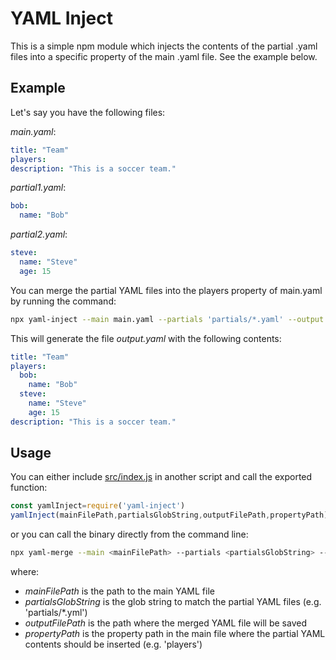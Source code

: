 # YAML Inject

This is a simple npm module which injects the contents of the partial .yaml files into a specific property of the main .yaml file. See the example below.

## Example
Let's say you have the following files:

*main.yaml*:
```yaml
title: "Team"
players:
description: "This is a soccer team."
```
*partial1.yaml*:
```yaml
bob:
  name: "Bob"
```
*partial2.yaml*:
```yaml
steve:
  name: "Steve"
  age: 15
```
You can merge the partial YAML files into the players property of main.yaml by running the command:

```bash
npx yaml-inject --main main.yaml --partials 'partials/*.yaml' --output output.yaml --property players
```
This will generate the file *output.yaml* with the following contents:
```yaml
title: "Team"
players:
  bob:
    name: "Bob"
  steve:
    name: "Steve"
    age: 15
description: "This is a soccer team."
```

## Usage
You can either include [src/index.js](src/index.js) in another script and call the exported function:
```javascript
const yamlInject=require('yaml-inject')
yamlInject(mainFilePath,partialsGlobString,outputFilePath,propertyPath)
```
or you can call the binary directly from the command line:

```bash
npx yaml-merge --main <mainFilePath> --partials <partialsGlobString> --output <outputFilePath> --property <propertyPath>
```
where:  
 - *mainFilePath* is the path to the main YAML file  
 - *partialsGlobString* is the glob string to match the partial YAML files (e.g. 'partials/*.yml')  
 - *outputFilePath* is the path where the merged YAML file will be saved  
 - *propertyPath* is the property path in the main file where the partial YAML contents should be inserted (e.g. 'players')  

